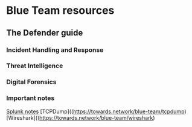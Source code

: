 # Blue Team resources
## The Defender guide

### Incident Handling and Response

### Threat Intelligence

### Digital Forensics

### Important notes
[Splunk notes](https://towards.network/blue-team/splunk)
[TCPDump]((https://towards.network/blue-team/tcpdump)
[Wireshark]((https://towards.network/blue-team/wireshark)
